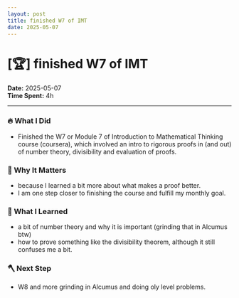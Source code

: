 ```yaml
---
layout: post
title: finished W7 of IMT
date: 2025-05-07
---
```

# [🏆] finished W7 of IMT

**Date:** 2025-05-07  
**Time Spent:** 4h 

---

### 🔥 What I Did
- Finished the W7 or Module 7 of Introduction to Mathematical Thinking course (coursera), which involved an intro to rigorous proofs in (and out) of number theory, divisibility and evaluation of proofs.

### 🎯 Why It Matters
- because I learned a bit more about what makes a proof better.
- I am one step closer to finishing the course and fulfill my monthly goal.

### 🧠 What I Learned
- a bit of number theory and why it is important (grinding that in Alcumus btw)
- how to prove something like the divisibility theorem, although it still confuses me a bit.

### 🪓 Next Step
- W8 and more grinding in Alcumus and doing oly level problems.
